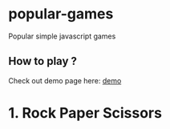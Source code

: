 # popular-games

Popular simple javascript games

## How to play ?

Check out demo page here: [demo](https://popular-games.netlify.app)

# 1. Rock Paper Scissors
